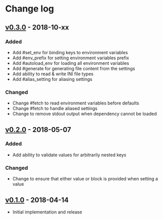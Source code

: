 # Change log

## [v0.3.0] - 2018-10-xx

### Added
* Add #set_env for binding keys to environment variables
* Add #env_prefix for setting environment variables prefix
* Add #autoload_env for loading all environment variables
* Add #generate for generating file content from the settings
* Add ability to read & write INI file types
* Add #alias_setting for aliasing settings

### Changed
* Change #fetch to read environment variables before defaults
* Change #fetch to handle aliased settings
* Change to remove stdout output when dependency cannot be loaded

## [v0.2.0] - 2018-05-07

### Added
* Add ability to validate values for arbitrarily nested keys

### Changed
* Change to ensure that either value or block is provided when setting a value

## [v0.1.0] - 2018-04-14

* Initial implementation and release

[v0.3.0]: https://github.com/piotrmurach/tty-config/compare/v0.2.0...v0.3.0
[v0.2.0]: https://github.com/piotrmurach/tty-config/compare/v0.1.0...v0.2.0
[v0.1.0]: https://github.com/piotrmurach/tty-config/compare/v0.1.0
